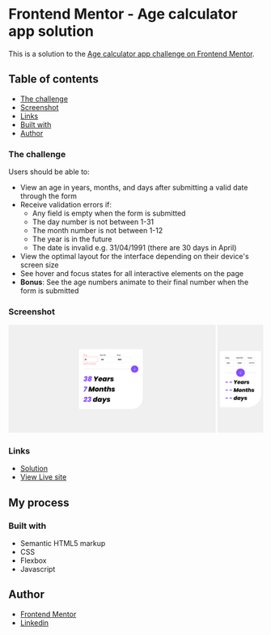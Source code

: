 # Frontend Mentor - Age calculator app solution

This is a solution to the [Age calculator app challenge on Frontend Mentor](https://www.frontendmentor.io/challenges/age-calculator-app-dF9DFFpj-Q).

## Table of contents

- [The challenge](#the-challenge)
- [Screenshot](#screenshot)
- [Links](#links)
- [Built with](#built-with)
- [Author](#author)

### The challenge

Users should be able to:

- View an age in years, months, and days after submitting a valid date through the form
- Receive validation errors if:
  - Any field is empty when the form is submitted
  - The day number is not between 1-31
  - The month number is not between 1-12
  - The year is in the future
  - The date is invalid e.g. 31/04/1991 (there are 30 days in April)
- View the optimal layout for the interface depending on their device's screen size
- See hover and focus states for all interactive elements on the page
- **Bonus**: See the age numbers animate to their final number when the form is submitted

### Screenshot

![](./screenshot.png)

### Links

- [Solution](https://www.frontendmentor.io/solutions/responsive-age-calculator-html-css-js-K8ud5lJAgn)
- [View Live site](https://saratolooti.github.io/Challenges/age-calculator-app-main/)

## My process

### Built with

- Semantic HTML5 markup
- CSS
- Flexbox
- Javascript

## Author

- [Frontend Mentor](https://www.frontendmentor.io/profile/saratolooti)
- [Linkedin](https://www.linkedin.com/in/sara-tolooti-961217212/)
